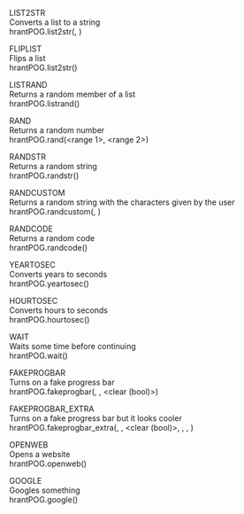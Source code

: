 LIST2STR  
Converts a list to a string  
hrantPOG.list2str(<list>, <splitter>)  

FLIPLIST  
Flips a list  
hrantPOG.list2str(<list>)  

LISTRAND  
Returns a random member of a list  
hrantPOG.listrand(<list>)  

RAND  
Returns a random number  
hrantPOG.rand(<range 1>, <range 2>)  

RANDSTR  
Returns a random string  
hrantPOG.randstr(<length>)  

RANDCUSTOM  
Returns a random string with the characters given by the user  
hrantPOG.randcustom(<characters>, <length>)  

RANDCODE  
Returns a random code  
hrantPOG.randcode(<length>)  

YEARTOSEC  
Converts years to seconds  
hrantPOG.yeartosec(<years>)  

HOURTOSEC  
Converts hours to seconds  
hrantPOG.hourtosec(<hours>)  

WAIT  
Waits some time before continuing  
hrantPOG.wait(<seconds>)  

FAKEPROGBAR  
Turns on a fake progress bar  
hrantPOG.fakeprogbar(<limit>, <seconds per add>, <clear (bool)>)  

FAKEPROGBAR_EXTRA  
Turns on a fake progress bar but it looks cooler  
hrantPOG.fakeprogbar_extra(<limit>, <seconds per add>, <clear (bool)>, <show stats>, <full block>, <empty block>)  

OPENWEB  
Opens a website  
hrantPOG.openweb(<url>)  

GOOGLE  
Googles something  
hrantPOG.google(<prompt>)  
